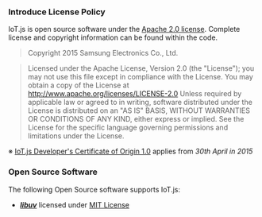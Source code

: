### Introduce License Policy

IoT.js is open source software under the [Apache 2.0 license](https://www.apache.org/licenses/LICENSE-2.0). Complete license and copyright information can be found within the code.

> Copyright 2015 Samsung Electronics Co., Ltd.

> Licensed under the Apache License, Version 2.0 (the "License"); you may not use this file except in compliance with the License. You may obtain a copy of the License at http://www.apache.org/licenses/LICENSE-2.0 Unless required by applicable law or agreed to in writing, software distributed under the License is distributed on an "AS IS" BASIS, WITHOUT WARRANTIES OR CONDITIONS OF ANY KIND, either express or implied. See the License for the specific language governing permissions and limitations under the License.

※ [IoT.js Developer's Certificate of Origin 1.0](IoT.js-Developer's-Certificate-of-Origin-1.0) applies from _30th April in 2015_

### Open Source Software

The following Open Source software supports IoT.js:
* **_[libuv](https://github.com/libuv/libuv)_** licensed under [MIT License](http://opensource.org/licenses/MIT)